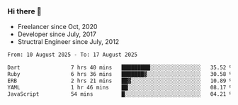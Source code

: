 ### Hi there 👋

- Freelancer since Oct, 2020
- Developer since July, 2017
- Structral Engineer since July, 2012

<!--START_SECTION:waka-->

```txt
From: 10 August 2025 - To: 17 August 2025

Dart                7 hrs 40 mins   █████████░░░░░░░░░░░░░░░░   35.52 %
Ruby                6 hrs 36 mins   ███████▓░░░░░░░░░░░░░░░░░   30.58 %
ERB                 2 hrs 21 mins   ██▓░░░░░░░░░░░░░░░░░░░░░░   10.89 %
YAML                1 hr 46 mins    ██░░░░░░░░░░░░░░░░░░░░░░░   08.17 %
JavaScript          54 mins         █░░░░░░░░░░░░░░░░░░░░░░░░   04.21 %
```

<!--END_SECTION:waka-->
